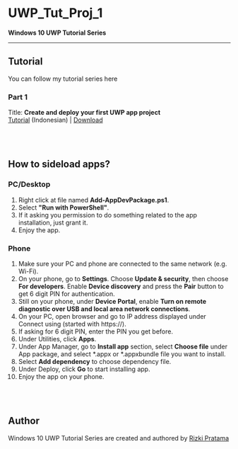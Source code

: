 # UWP_Tut_Proj_1
**Windows 10 UWP Tutorial Series**

---

Tutorial
-----
You can follow my tutorial series here

### Part 1
Title: **Create and deploy your first UWP app project**<br>
[Tutorial](http://blog.whoisrizkipratama.net/tutorial-aplikasi-uwp-1-create-deploy-first-windows-10-uwp-app) (Indonesian) | [Download](https://github.com/softtama/UWP_Tut_Proj_1/archive/master.zip)

<br><br>
How to sideload apps?
-----
### PC/Desktop
1. Right click at file named **Add-AppDevPackage.ps1**.
2. Select **"Run with PowerShell"**.
3. If it asking you permission to do something related to the app installation, just grant it.
4. Enjoy the app.

### Phone
1. Make sure your PC and phone are connected to the same network (e.g. Wi-Fi).
2. On your phone, go to **Settings**. Choose **Update & security**, then choose **For developers**. Enable **Device discovery** and press the **Pair** button to get 6 digit PIN for authentication.
3. Still on your phone, under **Device Portal**, enable **Turn on remote diagnostic over USB and local area network connections**.
4. On your PC, open browser and go to IP address displayed under Connect using (started with https://).
5. If asking for 6 digit PIN, enter the PIN you get before.
6. Under Utilities, click **Apps**.
7. Under App Manager, go to **Install app** section, select **Choose file** under App package, and select *.appx or *.appxbundle file you want to install.
8. Select **Add dependency** to choose dependency file.
9. Under Deploy, click **Go** to start installing app.
10. Enjoy the app on your phone.

<br><br>
Author
-----
Windows 10 UWP Tutorial Series are created and authored by [Rizki Pratama](https://twitter.com/softtama)
